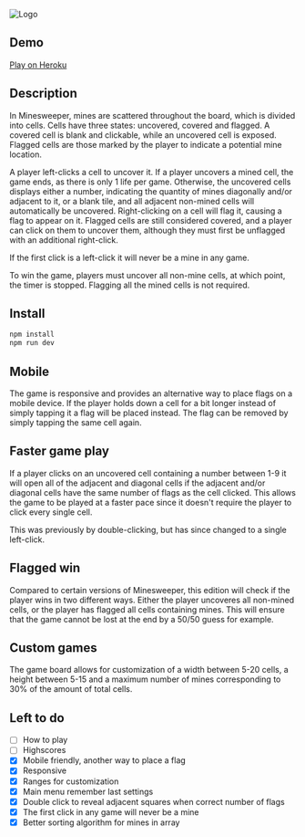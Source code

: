 ![Logo](https://raw.githubusercontent.com/jensengbg-jack-carling/minesweeper/e471a123355f22b924b87df15b7977dc1b1edd17/src/assets/logo.svg)

## Demo

[Play on Heroku](https://minesweeper-ts.herokuapp.com/)

## Description

In Minesweeper, mines are scattered throughout the board, which is divided into cells. Cells have three states: uncovered, covered and flagged. A covered cell is blank and clickable, while an uncovered cell is exposed. Flagged cells are those marked by the player to indicate a potential mine location.

A player left-clicks a cell to uncover it. If a player uncovers a mined cell, the game ends, as there is only 1 life per game. Otherwise, the uncovered cells displays either a number, indicating the quantity of mines diagonally and/or adjacent to it, or a blank tile, and all adjacent non-mined cells will automatically be uncovered. Right-clicking on a cell will flag it, causing a flag to appear on it. Flagged cells are still considered covered, and a player can click on them to uncover them, although they must first be unflagged with an additional right-click.

If the first click is a left-click it will never be a mine in any game.

To win the game, players must uncover all non-mine cells, at which point, the timer is stopped. Flagging all the mined cells is not required.

## Install

```bash
npm install
npm run dev
```

## Mobile

The game is responsive and provides an alternative way to place flags on a mobile device. If the player holds down a cell for a bit longer instead of simply tapping it a flag will be placed instead. The flag can be removed by simply tapping the same cell again.

## Faster game play

If a player clicks on an uncovered cell containing a number between 1-9 it will open all of the adjacent and diagonal cells if the adjacent and/or diagonal cells have the same number of flags as the cell clicked. This allows the game to be played at a faster pace since it doesn't require the player to click every single cell.

This was previously by double-clicking, but has since changed to a single left-click.

## Flagged win

Compared to certain versions of Minesweeper, this edition will check if the player wins in two different ways. Either the player uncoveres all non-mined cells, or the player has flagged all cells containing mines. This will ensure that the game cannot be lost at the end by a 50/50 guess for example.

## Custom games

The game board allows for customization of a width between 5-20 cells, a height between 5-15 and a maximum number of mines corresponding to 30% of the amount of total cells.

## Left to do

- [ ] How to play
- [ ] Highscores
- [x] Mobile friendly, another way to place a flag
- [x] Responsive
- [x] Ranges for customization
- [x] Main menu remember last settings
- [x] Double click to reveal adjacent squares when correct number of flags
- [x] The first click in any game will never be a mine
- [x] Better sorting algorithm for mines in array
